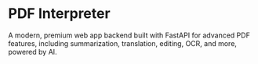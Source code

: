 # PDF Interpreter

A modern, premium web app backend built with FastAPI for advanced PDF features, including summarization, translation, editing, OCR, and more, powered by AI.
